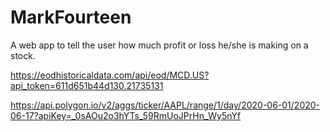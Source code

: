 # MarkFourteen

A web app to tell the user how much profit or loss he/she is making on a stock.

https://eodhistoricaldata.com/api/eod/MCD.US?api_token=611d651b44d130.21735131

https://api.polygon.io/v2/aggs/ticker/AAPL/range/1/day/2020-06-01/2020-06-17?apiKey=_0sAOu2o3hYTs_59RmUoJPrHn_Wy5nYf
